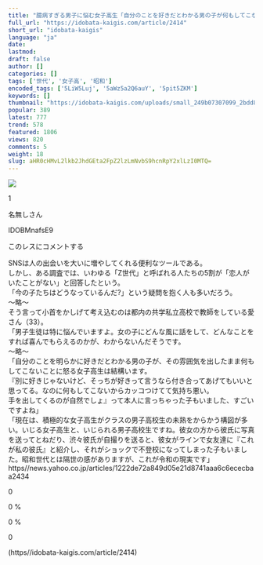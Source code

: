 ```yaml
---
title: "臆病すぎる男子に悩む女子高生「自分のことを好きだとわかる男の子が何もしてこない」、Z世代と昭和世代は絶望的に違う"
full_url: "https://idobata-kaigis.com/article/2414"
short_url: "idobata-kaigis"
language: "ja"
date: 
lastmod: 
draft: false
author: []
categories: []
tags: ['世代', '女子高', '昭和']
encoded_tags: ['5LiW5Luj', '5aWz5a2Q6auY', '5pit5ZKM']
keywords: []
thumbnail: "https://idobata-kaigis.com/uploads/small_249b07307099_2bdd831e7d.jpg"
popular: 389
latest: 777
trend: 578
featured: 1806
views: 820
comments: 5
weight: 18
slug: aHR0cHMvL2lkb2JhdGEta2FpZ2lzLmNvbS9hcnRpY2xlLzI0MTQ=
---
```


![](https://idobata-kaigis.com/uploads/small_249b07307099_2bdd831e7d.jpg)

<div><p class='text-pink-100 text-sm'><p class='mr-2'>1</p><p class='mr-2'>名無しさん</p><p class='hidden xlinline-block'>IDOBMnafsE9</p></p><p class='flex items-center text-gray-400'><p class='text-xs mdtext-sm hovercursor-pointer'>このレスにコメントする</p></p><p class='tracking-wide break-all text-base'> SNSは人の出会いを大いに増やしてくれる便利なツールである。<br> しかし、ある調査では、いわゆる「Z世代」と呼ばれる人たちの5割が「恋人がいたことがない」と回答したという。<br>「今の子たちはどうなっているんだ?」という疑問を抱く人も多いだろう。<br>～略～<br>そう言って小首をかしげて考え込むのは都内の共学私立高校で教師をしている愛さん（33）。<br> 「男子生徒は特に悩んでいますよ。女の子にどんな風に話をして、どんなことをすれば喜んでもらえるのかが、わからないんだそうです。<br>～略～<br>「自分のことを明らかに好きだとわかる男の子が、その雰囲気を出したまま何もしてこないことに怒る女子高生は結構います。<br> 『別に好きじゃないけど、そっちが好きって言うなら付き合ってあげてもいいと思ってる。なのに何もしてこないからカッコつけてて気持ち悪い。<br>手を出してくるのが自然でしょ』って本人に言っちゃった子もいました、すごいですよね」<br>「現在は、積極的な女子高生がクラスの男子高校生の未熟をからかう構図が多い。いじる女子高生と、いじられる男子高校生ですね。彼女の方から彼氏に写真を送ってとねだり、渋々彼氏が自撮りを送ると、彼女がラインで女友達に『これが私の彼氏』と紹介し、それがショックで不登校になってしまった子もいました。昭和世代とは隔世の感がありますが、これが令和の現実です」<br>https//news.yahoo.co.jp/articles/1222de72a849d05e21d8741aaa6c6ececbaa2434<br></p><p class='flex items-center mr-2 hovercursor-pointer'><p class='pl-1 text-sm mdtext-base'>0</p></p><p class=' w-full h-full bg-gray-200 absolute '></p><p class='text-white text-xs text-center'>0 %</p><p class='text-white text-xs text-center'>0 %</p><p class='flex items-center mr-2 hovercursor-pointer'><p class='pl-1 text-sm mdtext-base'>0</p></p></div>

(https//idobata-kaigis.com/article/2414)
